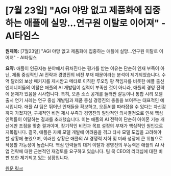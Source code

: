 # [7월 23일] "AGI 야망 없고 제품화에 집중하는 애플에 실망…연구원 이탈로 이어져" - AI타임스

**원제목:** [7월23일] &quot;AGI 야망 없고 제품화에 집중하는 애플에 실망...연구원 이탈로 이어져&quot; - AI타임스

**요약:** 애플이 인공지능 분야에서 뒤처진다는 평가를 받는 이유는 단순히 인재 부족이 아닌, 제품 중심적인 AI 전략과 경영진의 비전 부재 때문이라는 분석이 제기되었습니다.  수억 달러의 보상 패키지를 제시받고 메타로 이직한 루오밍 팡 책임자를 비롯한 애플 출신 엔지니어들의 이탈은 애플의 AI 개발팀이 실력이 부족한 것이 아니라, 애플의 경영 전략에 문제가 있음을 시사합니다.  특히, 오픈 소스 공개를 둘러싼 갈등이나 통합 시리 모델 출시 연기 사례는 연구 중심 개발팀과 제품 중심 경영진의 충돌을 보여주는 대표적인 예시입니다.  애플 AI 팀은 뛰어난 인재들을 확보하고,  오픈AI를 따라잡을 수 있다는 자신감까지 가졌지만,  구체적인 비전 제시 부족과 경영진의 일방적인 의사결정으로 인해  핵심 인력들이 이탈하는 결과를 초래했습니다.  이는 애플의 AI 전략이 단순히 아이폰 기능 개선에만 초점을 맞춘 결과이며,  장기적인 비전과 목표 설정의 부재가 핵심적인 원인으로 지목됩니다.  결국,  애플은 자체 모델 개발에 어려움을 겪고 타사 모델 도입을 고려해야 할 상황에 놓였으며,  이러한 상황은 애플의 AI 경쟁력 저하 및  미래 성장에 큰 위협으로 작용할 가능성이 높습니다.  핵심 인력들의 대거 이탈과 경영진의 무능력은 애플의 AI 사업 전략에 대한 근본적인 재검토를 요구하고 있습니다.  팀 쿡 CEO의 리더십에 대한 비판 또한 제기되고 있는 상황입니다.

[원문 링크](https://www.aitimes.com/news/articleView.html?idxno=200883)
